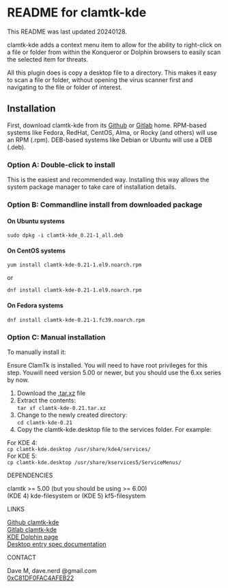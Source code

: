 # README for clamtk-kde

This README was last updated 20240128.

clamtk-kde adds a context menu item to allow for the ability to right-click
on a file or folder from within the Konqueror or Dolphin browsers
to easily scan the selected item for threats.

All this plugin does is copy a desktop file to a directory. This makes it
easy to scan a file or folder, without opening the virus scanner first and
navigating to the file or folder of interest.

## Installation

First, download clamtk-kde from its [Github](https://github.com/dave-theunsub/clamtk-kde) or [Gitlab](https://gitlab.com/dave_m/clamtk-kde) home.  RPM-based systems like Fedora, RedHat, CentOS, Alma, or Rocky (and others) will use an RPM (.rpm).  DEB-based systems like Debian or Ubuntu will use a DEB (.deb).

### Option A: Double-click to install

This is the easiest and recommended way.  Installing this way allows the system package manager to take care of installation details.

### Option B: Commandline install from downloaded package

#### On Ubuntu systems

`sudo dpkg -i clamtk-kde_0.21-1_all.deb`

#### On CentOS systems

`yum install clamtk-kde-0.21-1.el9.noarch.rpm`

or

`dnf install clamtk-kde-0.21-1.el9.noarch.rpm`

#### On Fedora systems

`dnf install clamtk-kde-0.21-1.fc39.noarch.rpm`

### Option C: Manual installation

To manually install it:  

Ensure ClamTk is installed. You will need to have root privileges for this step. Youwill need version 5.00 or newer, but you should use the 6.xx series by now.

1. Download the [.tar.xz](https://github.com/dave-theunsub/clamtk-kde/releases) file
2. Extract the contents:  
`tar xf clamtk-kde-0.21.tar.xz`
3. Change to the newly created directory:  
`cd clamtk-kde-0.21`
4. Copy the clamtk-kde.desktop file to the services folder. For example:  

For KDE 4:  
`cp clamtk-kde.desktop /usr/share/kde4/services/`  
For KDE 5:  
`cp clamtk-kde.desktop /usr/share/kservices5/ServiceMenus/`  

DEPENDENCIES

clamtk >= 5.00 (but you should be using >= 6.00)  
(KDE 4) kde-filesystem or (KDE 5) kf5-filesystem  

LINKS

[Github clamtk-kde](https://github.com/dave-theunsub/clamtk-kde)  
[Gitlab clamtk-kde](https://gitlab.com/dave_m/clamtk-kde)  
[KDE Dolphin page](http://dolphin.kde.org)  
[Desktop entry spec documentation](http://standards.freedesktop.org/desktop-entry-spec/latest/)  

CONTACT

Dave M, dave.nerd @gmail.com  
  [0xC81DF0FAC4AFEB22](https://davem.fedorapeople.org/RPM-GPG-KEY-DaveM-20230506)

